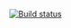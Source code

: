 [![Build status](https://ci.appveyor.com/api/projects/status/askvmkmdimad6wte?svg=true)](https://ci.appveyor.com/project/IlinykhElena/test-automation-2-2-v2)
